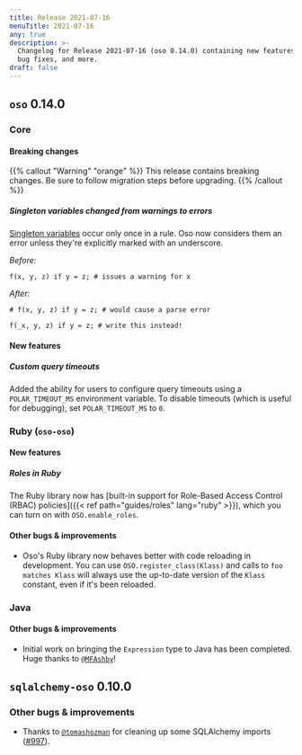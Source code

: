 ```yaml
---
title: Release 2021-07-16
menuTitle: 2021-07-16
any: true
description: >-
  Changelog for Release 2021-07-16 (oso 0.14.0) containing new features,
  bug fixes, and more.
draft: false
---
```


## `oso` 0.14.0

### Core

#### Breaking changes

{{% callout "Warning" "orange" %}}
  This release contains breaking changes. Be sure to follow migration steps
  before upgrading.
{{% /callout %}}

##### Singleton variables changed from warnings to errors

[Singleton variables](https://docs.osohq.com/reference/polar/polar-syntax.html#singletons) occur only once in a rule.
Oso now considers them an error unless they're explicitly marked with an underscore.

*Before:*

```polar
f(x, y, z) if y = z; # issues a warning for x
```

*After:*

```polar
# f(x, y, z) if y = z; # would cause a parse error

f(_x, y, z) if y = z; # write this instead!
```

#### New features

##### Custom query timeouts

Added the ability for users to configure query timeouts using a
`POLAR_TIMEOUT_MS` environment variable. To disable timeouts (which is useful
for debugging), set `POLAR_TIMEOUT_MS` to `0`.

### Ruby (`oso-oso`)

#### New features

##### Roles in Ruby

The Ruby library now has
[built-in support for Role-Based Access Control (RBAC) policies]({{< ref path="guides/roles"
lang="ruby" >}}), which you can turn on with `OSO.enable_roles`.

#### Other bugs & improvements

- Oso's Ruby library now behaves better with code reloading in development. You
  can use `OSO.register_class(Klass)` and calls to `foo matches Klass` will
  always use the up-to-date version of the `Klass` constant, even if it's been
  reloaded.

### Java

#### Other bugs & improvements

- Initial work on bringing the `Expression` type to Java has been completed.
  Huge thanks to [`@MFAshby`](https://github.com/MFAshby)!

## `sqlalchemy-oso` 0.10.0

### Other bugs & improvements

- Thanks to [`@tomashozman`](https://github.com/tomashozman) for cleaning up
  some SQLAlchemy imports ([#997](https://github.com/osohq/oso/pull/997)).
